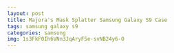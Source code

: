 ```yaml
---
layout: post
title: Majora's Mask Splatter Samsung Galaxy S9 Case
tags: samsung galaxy s9
categories: samsung
img: 1s3FkF0Ih6VNn3JqAryFSe-svNB24y6-O
---
```

